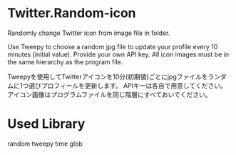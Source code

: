 # Twitter.Random-icon
Randomly change Twitter icon from image file in folder.

Use Tweepy to choose a random jpg file to update your profile every 10 minutes (initial value).
Provide your own API key.
All icon images must be in the same hierarchy as the program file.

Tweepyを使用してTwitterアイコンを10分(初期値)ごとにjpgファイルをランダムに1つ選びプロフィールを更新します。
APIキーは各自で用意してください。
アイコン画像はプログラムファイルを同じ階層にすべておいてください。

# Used Library
random
tweepy
time
glob
